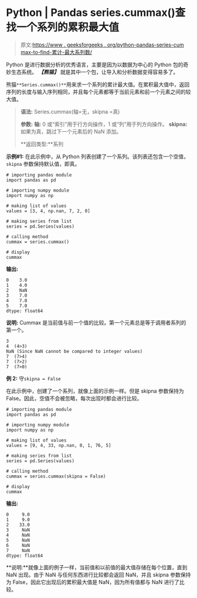# Python | Pandas series.cummax()查找一个系列的累积最大值

> 原文:[https://www . geeksforgeeks . org/python-pandas-series-cum max-to-find-累计-最大系列数/](https://www.geeksforgeeks.org/python-pandas-series-cummax-to-find-cumulative-maximum-of-a-series/)

Python 是进行数据分析的优秀语言，主要是因为以数据为中心的 Python 包的奇妙生态系统。 ***【熊猫】*** 就是其中一个包，让导入和分析数据变得容易多了。

熊猫`**Series.cummax()**`用来求一个系列的累计最大值。在累积最大值中，返回序列的长度与输入序列相同，并且每个元素都等于当前元素和前一个元素之间的较大值。

> **语法:** Series.cummax(轴=无，skipna =真)
> 
> **参数:**
> **轴:** 0 或“索引”用于行方向操作，1 或“列”用于列方向操作。
> **skipna:** 如果为真，跳过下一个元素后的 NaN 添加。
> 
> **返回类型:**系列

**示例#1:**
在此示例中，从 Python 列表创建了一个系列。该列表还包含一个空值，`skipna` 参数保持默认值，即真。

```
# importing pandas module 
import pandas as pd 

# importing numpy module 
import numpy as np 

# making list of values 
values = [3, 4, np.nan, 7, 2, 0] 

# making series from list 
series = pd.Series(values) 

# calling method 
cummax = series.cummax() 

# display 
cummax
```

**输出:**

```
0    3.0
1    4.0
2    NaN
3    7.0
4    7.0
5    7.0
dtype: float64
```

**说明:** Cummax 是当前值与前一个值的比较。第一个元素总是等于调用者系列的第一个。

```
3
4  (4>3)
NaN (Since NaN cannot be compared to integer values)
7  (7>4)
7  (7>2)
7  (7>0)

```

**例 2:** 守`skipna = False`

在此示例中，创建了一个系列，就像上面的示例一样。但是 skipna 参数保持为 False。因此，空值不会被忽略，每次出现时都会进行比较。

```
# importing pandas module 
import pandas as pd 

# importing numpy module 
import numpy as np 

# making list of values 
values = [9, 4, 33, np.nan, 0, 1, 76, 5] 

# making series from list 
series = pd.Series(values) 

# calling method 
cummax = series.cummax(skipna = False) 

# display 
cummax 
```

**输出:**

```
0     9.0
1     9.0
2    33.0
3     NaN
4     NaN
5     NaN
6     NaN
7     NaN
dtype: float64
```

**说明:**就像上面的例子一样，当前值和以前值的最大值存储在每个位置，直到 NaN 出现。由于 NaN 与任何东西进行比较都会返回 NaN，并且 skipna 参数保持为 False，因此它出现后的累积最大值是 NaN，因为所有值都与 NaN 进行了比较。